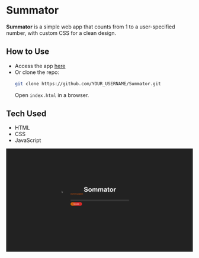 # Summator

**Summator** is a simple web app that counts from 1 to a user-specified number, with custom CSS for a clean design.

## How to Use

- Access the app [here](https://summator.vercel.app/)
- Or clone the repo:
   ```bash
   git clone https://github.com/YOUR_USERNAME/Summator.git
   ```
   Open `index.html` in a browser.

## Tech Used

- HTML
- CSS
- JavaScript

![](./sum.gif)
